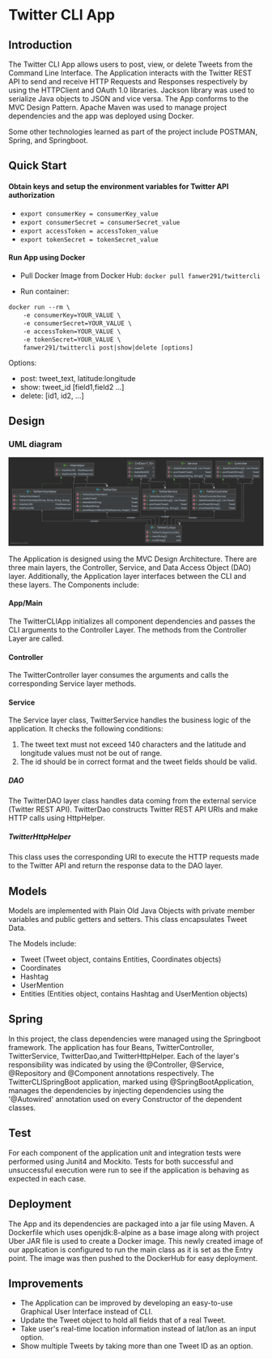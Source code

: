 # Twitter CLI App

## Introduction
The Twitter CLI App allows users to post, view, or delete Tweets from the Command Line Interface. The Application interacts with the Twitter REST API to send and receive HTTP Requests and Responses respectively by using the HTTPClient and OAuth 1.0 libraries.
Jackson library was used to serialize Java objects to JSON and vice versa. The App conforms to the MVC Design Pattern. Apache Maven was used to manage project dependencies and the app was deployed using Docker.

Some other technologies learned as part of the project include POSTMAN, Spring, and Springboot.
## Quick Start
#### Obtain keys and setup the environment variables for Twitter API authorization
- `export consumerKey = consumerKey_value`
- `export consumerSecret = consumerSecret_value`
- `export accessToken = accessToken_value`
- `export tokenSecret = tokenSecret_value`

#### Run App using Docker 
- Pull Docker Image from Docker Hub:
  `docker pull fanwer291/twittercli`
  
- Run container:
```
docker run --rm \
    -e consumerKey=YOUR_VALUE \
    -e consumerSecret=YOUR_VALUE \
    -e accessToken=YOUR_VALUE \
    -e tokenSecret=YOUR_VALUE \
    fanwer291/twittercli post|show|delete [options]
```
Options:
- post: tweet_text, latitude:longitude
- show: tweet_id [field1,field2 ...]
- delete: [id1, id2, ...]
## Design
### UML diagram
![UML](assets/TwitterAppUMLDiagram.png)

The Application is designed using the MVC Design Architecture. There are three main layers, the Controller, Service, and Data Access Object (DAO) layer.
Additionally, the Application layer interfaces between the CLI and these layers. The Components include:

#### App/Main
The TwitterCLIApp initializes all component dependencies and passes the CLI arguments to the Controller Layer. The methods from the Controller Layer are called. 
#### Controller
The TwitterController layer consumes the arguments and calls the corresponding Service layer methods.
#### Service
The Service layer class, TwitterService handles the business logic of the application. It checks the following conditions:
  1. The tweet text must not exceed 140 characters and the latitude and longitude values must not be out of range.
  2. The id should be in correct format and the tweet fields should be valid.
  
##### DAO
The TwitterDAO layer class handles data coming from the external service (Twitter REST API). TwitterDao constructs Twitter REST API URIs and make HTTP calls using HttpHelper.
  
##### TwitterHttpHelper
This class uses the corresponding URI to execute the HTTP requests made to the Twitter API and return the response data to the DAO layer.

## Models
Models are implemented with Plain Old Java Objects with private member variables and public getters and setters. This class encapsulates Tweet Data.

The Models include:
- Tweet (Tweet object, contains Entities, Coordinates objects)
- Coordinates
- Hashtag
- UserMention
- Entities (Entities object, contains Hashtag and UserMention objects)

## Spring
In this project, the class dependencies were managed using the Springboot framework. The application has four Beans, 
TwitterController, TwitterService, TwitterDao,and TwitterHttpHelper. Each of the layer's responsibility was indicated by using the
@Controller, @Service, @Repository and @Component annotations respectively.
The TwitterCLISpringBoot application, marked using @SpringBootApplication, 
manages the dependencies by injecting dependencies 
using the '@Autowired' annotation used on every 
Constructor of the dependent classes.


## Test
For each component of the application unit and integration tests were performed using Junit4 and Mockito.
Tests for both successful and unsuccessful execution were run to see if the application is behaving as expected in each case.

## Deployment
The App and its dependencies are packaged into a jar file using Maven. A Dockerfile which uses openjdk:8-alpine as a base image along 
with project Uber JAR file is used to create a Docker image. This newly created image of our application 
is configured to run the main class as it is set as the Entry point. The image was then pushed to the DockerHub for easy deployment.

## Improvements
- The Application can be improved by developing an easy-to-use Graphical User Interface instead of CLI.
- Update the Tweet object to hold all fields that of a real Tweet.  
- Take user's real-time location information instead of lat/lon as an input option.
- Show multiple Tweets by taking more than one Tweet ID as an option.
